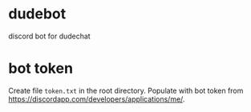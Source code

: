 # dudebot
discord bot for dudechat

# bot token
Create file `token.txt` in the root directory. Populate with bot token from https://discordapp.com/developers/applications/me/.
